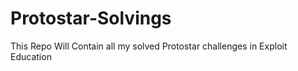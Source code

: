 # Protostar-Solvings
This Repo Will Contain all my solved Protostar challenges in Exploit Education
